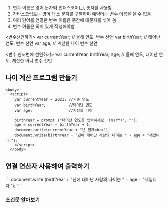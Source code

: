 1. 변수 이름은 영어 문자와 언더스코어(_), 숫자를 사용함
2. 자바스크립트는 영어 대소 문자를 구별하며 예약어는 변수 이름을 쓸 수 없음
3. 여러 단어를 연결한 변수 이름은 중간에 대문자를 섞어 씀
4. 변수 이름은 의미 있게 작성해야함

<변수선언하기>
var currentYear; // 올해 연도, 변수 선언
var birthYear; // 태어난 연도, 변수 선언
var age; // 계산한 나이 변수 선언

<변수 한꺼번에 선언하기>
var currentYear, birthYear, age; // 올해 연도, 태어난 연도, 계산한 아니 변수 선언

<h2>나이 계산 프로그램 만들기</h3>

```
<body>
  <script>
    var currentYear = 2021; //기준 연도
    var birthYear;          //태어난 연도
    var age;                //저장할 나이
    
    birthYear = prompt ("태어난 연도를 입력하세요. (YYYY)", "");
    age = currentYear - birthYear + 1;
    document.write(currentYear + "년 현재<br>");
    document.write(birthYear + "년에 태어난 사람의 나이는 " + age + "새입니다.");
    </script>
  </body>
```
<h2>연결 연산자 사용하여 출력하기</h3>
```
document.write (birthYear + "년에 태어난 사람의 나이는 " + age + "세입니다.");
```


<h3>조건문 알아보기</h3>

<body>
  <script>
    var UserNumber = prompt("숫자를 입력하세요.");
  
    if(UserNumber % 3 === 0)
      alert("3의 배수입니다.");
    else
      alert("3의 배수가 아닙니다.");
  </script>
</body>
